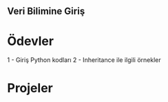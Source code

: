 ## Veri Bilimine Giriş
# Ödevler
1 - Giriş Python kodları
2 - Inheritance ile ilgili örnekler

# Projeler
